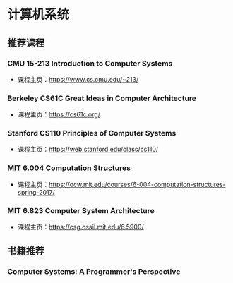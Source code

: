 # 计算机系统

## 推荐课程

### CMU 15-213 Introduction to Computer Systems

- 课程主页：<https://www.cs.cmu.edu/~213/>

### Berkeley CS61C Great Ideas in Computer Architecture

- 课程主页：<https://cs61c.org/>

### Stanford CS110 Principles of Computer Systems

- 课程主页：<https://web.stanford.edu/class/cs110/>

### MIT 6.004 Computation Structures

- 课程主页：<https://ocw.mit.edu/courses/6-004-computation-structures-spring-2017/>

### MIT 6.823 Computer System Architecture

- 课程主页：<https://csg.csail.mit.edu/6.5900/>

## 书籍推荐

### Computer Systems: A Programmer's Perspective
